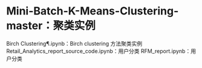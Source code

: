 # Mini-Batch-K-Means-Clustering-master：聚类实例
Birch Clustering¶.ipynb：Birch clustering 方法聚类实例
Retail_Analytics_report_source_code.ipynb：用户分类
RFM_report.ipynb：用户分类